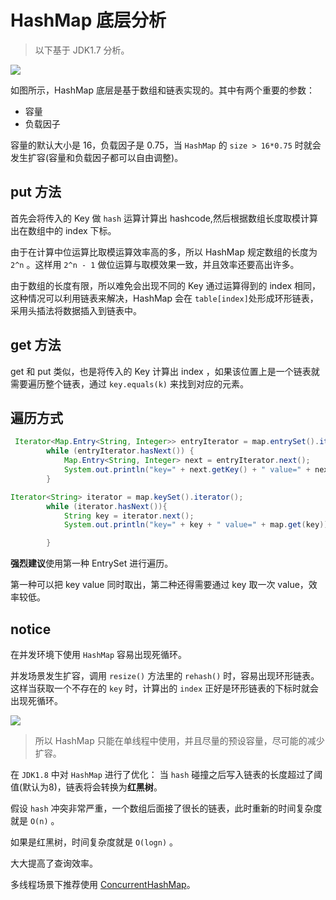# HashMap 底层分析

> 以下基于 JDK1.7 分析。

![](https://ws2.sinaimg.cn/large/006tNc79gy1fn84b0ftj4j30eb0560sv.jpg)

如图所示，HashMap 底层是基于数组和链表实现的。其中有两个重要的参数：

- 容量
- 负载因子

容量的默认大小是 16，负载因子是 0.75，当 `HashMap` 的 `size > 16*0.75` 时就会发生扩容(容量和负载因子都可以自由调整)。

## put 方法
首先会将传入的 Key 做 `hash` 运算计算出 hashcode,然后根据数组长度取模计算出在数组中的 index 下标。

由于在计算中位运算比取模运算效率高的多，所以 HashMap 规定数组的长度为 `2^n` 。这样用 `2^n - 1` 做位运算与取模效果一致，并且效率还要高出许多。

由于数组的长度有限，所以难免会出现不同的 Key 通过运算得到的 index 相同，这种情况可以利用链表来解决，HashMap 会在 `table[index]`处形成环形链表，采用头插法将数据插入到链表中。

## get 方法

get 和 put 类似，也是将传入的 Key 计算出 index ，如果该位置上是一个链表就需要遍历整个链表，通过 `key.equals(k)` 来找到对应的元素。

## 遍历方式


```java
 Iterator<Map.Entry<String, Integer>> entryIterator = map.entrySet().iterator();
        while (entryIterator.hasNext()) {
            Map.Entry<String, Integer> next = entryIterator.next();
            System.out.println("key=" + next.getKey() + " value=" + next.getValue());
        }
```

```java
Iterator<String> iterator = map.keySet().iterator();
        while (iterator.hasNext()){
            String key = iterator.next();
            System.out.println("key=" + key + " value=" + map.get(key));

        }
```

**强烈建议**使用第一种 EntrySet 进行遍历。

第一种可以把 key value 同时取出，第二种还得需要通过 key 取一次 value，效率较低。


## notice

在并发环境下使用 `HashMap` 容易出现死循环。

并发场景发生扩容，调用 `resize()` 方法里的 `rehash()` 时，容易出现环形链表。这样当获取一个不存在的 `key` 时，计算出的 `index` 正好是环形链表的下标时就会出现死循环。

![](https://ws2.sinaimg.cn/large/006tNc79gy1fn85u0a0d9j30n20ii0tp.jpg)

> 所以 HashMap 只能在单线程中使用，并且尽量的预设容量，尽可能的减少扩容。

在 `JDK1.8` 中对 `HashMap` 进行了优化：
当 `hash` 碰撞之后写入链表的长度超过了阈值(默认为8)，链表将会转换为**红黑树**。

假设 `hash` 冲突非常严重，一个数组后面接了很长的链表，此时重新的时间复杂度就是 `O(n)` 。

如果是红黑树，时间复杂度就是 `O(logn)` 。

大大提高了查询效率。

多线程场景下推荐使用 [ConcurrentHashMap](https://github.com/crossoverJie/Java-Interview/blob/master/MD/ConcurrentHashMap.md)。
